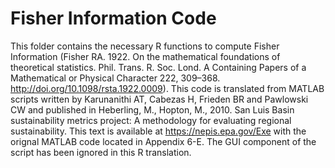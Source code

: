 # Fisher Information Code 

This folder contains the necessary R functions to compute Fisher Information (Fisher RA. 1922. On the mathematical foundations of theoretical statistics. 
Phil. Trans. R. Soc. Lond. A Containing Papers of a Mathematical or Physical Character 222, 309–368. http://doi.org/10.1098/rsta.1922.0009). This code is 
translated from MATLAB scripts written by Karunanithi AT, Cabezas H, Frieden BR and Pawlowski CW and published in Heberling, M., Hopton, M., 2010. 
San Luis Basin sustainability metrics project: A methodology for evaluating regional sustainability. This text is available at https://nepis.epa.gov/Exe 
with the orignal MATLAB code located in Appendix 6-E. The GUI component of the script has been ignored in this R translation.
